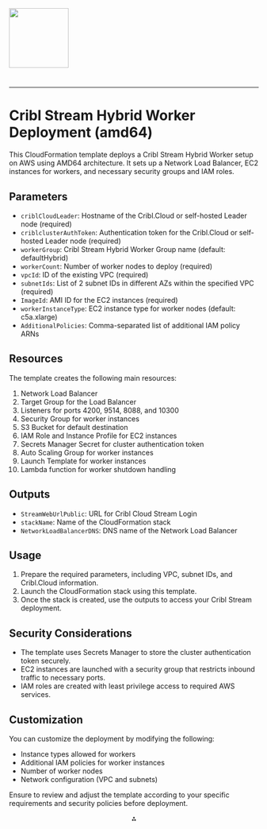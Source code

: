 <img src="https://r2cdn.perplexity.ai/pplx-full-logo-primary-dark%402x.png" class="logo" width="120"/>

# 

---

# Cribl Stream Hybrid Worker Deployment (amd64)

This CloudFormation template deploys a Cribl Stream Hybrid Worker setup on AWS using AMD64 architecture. It sets up a Network Load Balancer, EC2 instances for workers, and necessary security groups and IAM roles.

## Parameters

- `criblCloudLeader`: Hostname of the Cribl.Cloud or self-hosted Leader node (required)
- `criblclusterAuthToken`: Authentication token for the Cribl.Cloud or self-hosted Leader node (required)
- `workerGroup`: Cribl Stream Hybrid Worker Group name (default: defaultHybrid)
- `workerCount`: Number of worker nodes to deploy (required)
- `vpcId`: ID of the existing VPC (required)
- `subnetIds`: List of 2 subnet IDs in different AZs within the specified VPC (required)
- `ImageId`: AMI ID for the EC2 instances (required)
- `workerInstanceType`: EC2 instance type for worker nodes (default: c5a.xlarge)
- `AdditionalPolicies`: Comma-separated list of additional IAM policy ARNs


## Resources

The template creates the following main resources:

1. Network Load Balancer
2. Target Group for the Load Balancer
3. Listeners for ports 4200, 9514, 8088, and 10300
4. Security Group for worker instances
5. S3 Bucket for default destination
6. IAM Role and Instance Profile for EC2 instances
7. Secrets Manager Secret for cluster authentication token
8. Auto Scaling Group for worker instances
9. Launch Template for worker instances
10. Lambda function for worker shutdown handling

## Outputs

- `StreamWebUrlPublic`: URL for Cribl Cloud Stream Login
- `stackName`: Name of the CloudFormation stack
- `NetworkLoadBalancerDNS`: DNS name of the Network Load Balancer


## Usage

1. Prepare the required parameters, including VPC, subnet IDs, and Cribl.Cloud information.
2. Launch the CloudFormation stack using this template.
3. Once the stack is created, use the outputs to access your Cribl Stream deployment.

## Security Considerations

- The template uses Secrets Manager to store the cluster authentication token securely.
- EC2 instances are launched with a security group that restricts inbound traffic to necessary ports.
- IAM roles are created with least privilege access to required AWS services.


## Customization

You can customize the deployment by modifying the following:

- Instance types allowed for workers
- Additional IAM policies for worker instances
- Number of worker nodes
- Network configuration (VPC and subnets)

Ensure to review and adjust the template according to your specific requirements and security policies before deployment.

<div style="text-align: center">⁂</div>

[^1]: https://ppl-ai-file-upload.s3.amazonaws.com/web/direct-files/11857645/6d860f64-f518-4d4c-b086-6acb1f0e60c7/paste.txt

